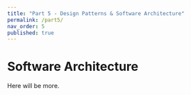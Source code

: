 ```yaml
---
title: "Part 5 - Design Patterns & Software Architecture"
permalink: /part5/
nav_order: 5
published: true
---
```


# Software Architecture

Here will be more.
